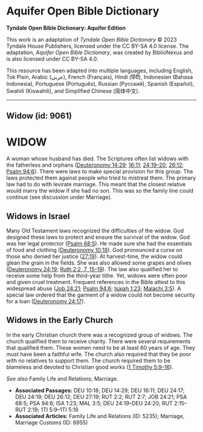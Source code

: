 # Aquifer Open Bible Dictionary

**Tyndale Open Bible Dictionary: Aquifer Edition**

This work is an adaptation of *Tyndale Open Bible Dictionary* © 2023 Tyndale House Publishers, licensed under the CC BY\-SA 4\.0 license. The adaptation, *Aquifer Open Bible Dictionary*, was created by BiblioNexus and is also licensed under CC BY\-SA 4\.0\.

This resource has been adapted into multiple languages, including English, Tok Pisin, Arabic (عربي), French (Français), Hindi (हिंदी), Indonesian (Bahasa Indonesia), Portuguese (Português), Russian (Русский), Spanish (Español), Swahili (Kiswahili), and Simplified Chinese (简体中文).



--------------------------------

## Widow (id: 9061)

WIDOW
=====

A woman whose husband has died. The Scriptures often list widows with the fatherless and orphans ([Deuteronomy 14:29](https://ref.ly/Deut14:29); [16:11](https://ref.ly/Deut16:11); [24:19–20](https://ref.ly/Deut24:19-Deut24:20); [26:12](https://ref.ly/Deut26:12); [Psalm 94:6](https://ref.ly/Ps94:6)). There were laws to make special provision for this group. The laws protected them against people who tried to mistreat them. The primary law had to do with levirate marriage. This meant that the closest relative would marry the widow if she had no son. This was so the family line could continue (see discussion under Marriage).

Widows in Israel
----------------

Many Old Testament laws recognized the difficulties of the widow. God designed these laws to protect and ensure the survival of the widow. God was her legal protector ([Psalm 68:5](https://ref.ly/Ps68:5)). He made sure she had the essentials of food and clothing ([Deuteronomy 10:18](https://ref.ly/Deut10:18)). God pronounced a curse on those who denied her justice ([27:19](https://ref.ly/Deut27:19)). At harvest\-time, the widow could glean the grain in the fields. She was also allowed some grapes and olives ([Deuteronomy 24:19](https://ref.ly/Deut24:19); [Ruth 2:2, 7, 15–19](https://ref.ly/Ruth2:2,Ruth2:7,Ruth2:15-Ruth2:19)). The law also qualified her to receive some help from the third\-year tithe. Yet, widows were often poor and given cruel treatment. Frequent references in the Bible attest to this widespread abuse ([Job 24:21](https://ref.ly/Job24:21); [Psalm 94:6](https://ref.ly/Ps94:6); [Isaiah 1:23](https://ref.ly/Isa1:23); [Malachi 3:5](https://ref.ly/Mal3:5)). A special law ordered that the garment of a widow could not become security for a loan ([Deuteronomy 24:17](https://ref.ly/Deut24:17)).

Widows in the Early Church
--------------------------

In the early Christian church there was a recognized group of widows. The church qualified them to receive charity. There were several requirements that qualified them. These women need to be at least 60 years of age. They must have been a faithful wife. The church also required that they be poor with no relatives to support them. The church required them to be blameless and devoted to Christian good works ([1 Timothy 5:9–16](https://ref.ly/1Tim5:9-1Tim5:16)).

*See also* Family Life and Relations; Marriage.

* **Associated Passages:** DEU 10:18; DEU 14:29; DEU 16:11; DEU 24:17; DEU 24:19; DEU 26:12; DEU 27:19; RUT 2:2; RUT 2:7; JOB 24:21; PSA 68:5; PSA 94:6; ISA 1:23; MAL 3:5; DEU 24:19–DEU 24:20; RUT 2:15–RUT 2:19; 1TI 5:9–1TI 5:16
* **Associated Articles:** Family Life and Relations (ID: 5235); Marriage, Marriage Customs (ID: 6955)

